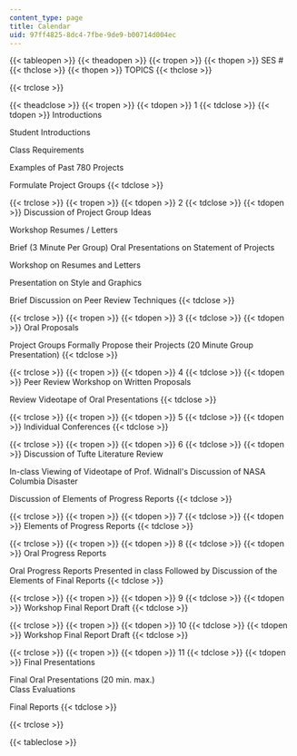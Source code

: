 ```yaml
---
content_type: page
title: Calendar
uid: 97ff4825-8dc4-7fbe-9de9-b00714d004ec
---
```


{{< tableopen >}}
{{< theadopen >}}
{{< tropen >}}
{{< thopen >}}
SES #
{{< thclose >}}
{{< thopen >}}
TOPICS
{{< thclose >}}

{{< trclose >}}

{{< theadclose >}}
{{< tropen >}}
{{< tdopen >}}
1
{{< tdclose >}}
{{< tdopen >}}
Introductions  
  
Student Introductions  
  
Class Requirements  
  
Examples of Past 780 Projects  
  
Formulate Project Groups
{{< tdclose >}}

{{< trclose >}}
{{< tropen >}}
{{< tdopen >}}
2
{{< tdclose >}}
{{< tdopen >}}
Discussion of Project Group Ideas  
  
Workshop Resumes / Letters  
  
Brief (3 Minute Per Group) Oral Presentations on Statement of Projects  
  
Workshop on Resumes and Letters  
  
Presentation on Style and Graphics  
  
Brief Discussion on Peer Review Techniques
{{< tdclose >}}

{{< trclose >}}
{{< tropen >}}
{{< tdopen >}}
3
{{< tdclose >}}
{{< tdopen >}}
Oral Proposals  
  
Project Groups Formally Propose their Projects (20 Minute Group Presentation)
{{< tdclose >}}

{{< trclose >}}
{{< tropen >}}
{{< tdopen >}}
4
{{< tdclose >}}
{{< tdopen >}}
Peer Review Workshop on Written Proposals  
  
Review Videotape of Oral Presentations
{{< tdclose >}}

{{< trclose >}}
{{< tropen >}}
{{< tdopen >}}
5
{{< tdclose >}}
{{< tdopen >}}
Individual Conferences
{{< tdclose >}}

{{< trclose >}}
{{< tropen >}}
{{< tdopen >}}
6
{{< tdclose >}}
{{< tdopen >}}
Discussion of Tufte Literature Review  
  
In-class Viewing of Videotape of Prof. Widnall's Discussion of NASA Columbia Disaster  
  
Discussion of Elements of Progress Reports
{{< tdclose >}}

{{< trclose >}}
{{< tropen >}}
{{< tdopen >}}
7
{{< tdclose >}}
{{< tdopen >}}
Elements of Progress Reports
{{< tdclose >}}

{{< trclose >}}
{{< tropen >}}
{{< tdopen >}}
8
{{< tdclose >}}
{{< tdopen >}}
Oral Progress Reports  
  
Oral Progress Reports Presented in class Followed by Discussion of the Elements of Final Reports
{{< tdclose >}}

{{< trclose >}}
{{< tropen >}}
{{< tdopen >}}
9
{{< tdclose >}}
{{< tdopen >}}
Workshop Final Report Draft
{{< tdclose >}}

{{< trclose >}}
{{< tropen >}}
{{< tdopen >}}
10
{{< tdclose >}}
{{< tdopen >}}
Workshop Final Report Draft
{{< tdclose >}}

{{< trclose >}}
{{< tropen >}}
{{< tdopen >}}
11
{{< tdclose >}}
{{< tdopen >}}
Final Presentations  
  
Final Oral Presentations (20 min. max.)  
Class Evaluations  
  
Final Reports
{{< tdclose >}}

{{< trclose >}}

{{< tableclose >}}